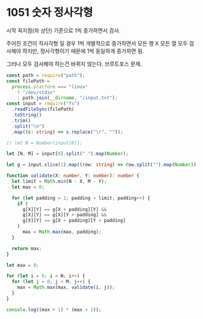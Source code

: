 # 1051 숫자 정사각형

시작 꼭지점(좌 상단) 기준으로 1씩 증가하면서 검사.

주어진 조건이 직사각형 일 경우 1씩 개별적으로 증가하면서 모든 행 X 모든 열 모두 검사해야 하지만, 정사각형이기 때문에 1씩 동일하게 증가하면 됨.

그러나 모두 검사해야 하는건 바뀌지 않는다. 브루트포스 문제.

```typescript
const path = require("path");
const filePath =
  process.platform === "linux"
    ? "/dev/stdin"
    : path.join(__dirname, "/input.txt");
const input = require("fs")
  .readFileSync(filePath)
  .toString()
  .trim()
  .split("\n")
  .map((s: string) => s.replace("\r", ""));

// let N = Number(input[0]);

let [N, M] = input[0].split(" ").map(Number);

let g = input.slice(1).map((row: string) => row.split("").map(Number));

function validate(X: number, Y: number): number {
  let limit = Math.min(N - X, M - Y);
  let max = 0;

  for (let padding = 1; padding < limit; padding++) {
    if (
      g[X][Y] == g[X + padding][Y] &&
      g[X][Y] == g[X][Y + padding] &&
      g[X][Y] == g[X + padding][Y + padding]
    )
      max = Math.max(max, padding);
  }

  return max;
}

let max = 0;

for (let i = 0; i < N; i++) {
  for (let j = 0; j < M; j++) {
    max = Math.max(max, validate(i, j));
  }
}

console.log((max + 1) * (max + 1));
```
